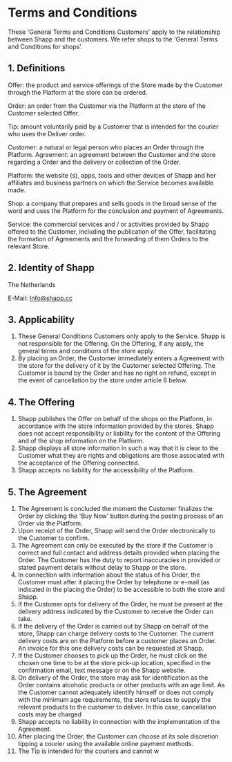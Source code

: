 # Terms and Conditions

These 'General Terms and Conditions Customers' apply to the relationship between Shapp and
the customers. We refer shops to the 'General Terms and Conditions for shops'.

## 1. Definitions

Offer: the product and service offerings of the Store made by the Customer through the
Platform at the store can be ordered.

Order: an order from the Customer via the Platform at the store of the
Customer selected Offer.

Tip: amount voluntarily paid by a Customer that is intended for the courier who uses the
Deliver order.

Customer: a natural or legal person who places an Order through the Platform.
Agreement: an agreement between the Customer and the store regarding a
Order and the delivery or collection of the Order.

Platform: the website (s), apps, tools and other devices of Shapp and her
affiliates and business partners on which the Service becomes available
made.

Shop: a company that prepares and sells goods in the broad sense of the word and
uses the Platform for the conclusion and payment of Agreements.

Service: the commercial services and / or activities provided by Shapp
offered to the Customer, including the publication of the Offer,
facilitating the formation of Agreements and the forwarding of them
Orders to the relevant Store.

## 2. Identity of Shapp

The Netherlands

E-Mail: Info@shapp.cc

## 3. Applicability

1. These General Conditions Customers only apply to the Service.
    Shapp is not responsible for the Offering. On the Offering, if any
    apply, the general terms and conditions of the store apply.
2. By placing an Order, the Customer immediately enters a
    Agreement with the store for the delivery of it by the Customer
    selected Offering. The Customer is bound by the Order and has no right
    on refund, except in the event of cancellation by the store under
    article 6 below.


## 4. The Offering

1. Shapp publishes the Offer on behalf of the shops on the Platform, in accordance with the
    store information provided by the stores. Shapp does not accept
    responsibility or liability for the content of the Offering and of the
    shop information on the Platform.
2. Shapp displays all store information in such a way that it is clear to the Customer what they are
    rights and obligations are those associated with the acceptance of the Offering
    connected.
3. Shapp accepts no liability for the accessibility of the Platform.

## 5. The Agreement

1. The Agreement is concluded the moment the Customer finalizes the Order
    by clicking the 'Buy Now' button during the posting process
    of an Order via the Platform.
2. Upon receipt of the Order, Shapp will send the Order electronically to the Customer
    to confirm.
3. The Agreement can only be executed by the store if the Customer is correct
    and full contact and address details provided when placing the Order.
    The Customer has the duty to report inaccuracies in provided or stated payment details
    without delay to Shapp or the store.
4. In connection with information about the status of his Order, the Customer must after it
    placing the Order by telephone or e-mail (as indicated in the
    placing the Order) to be accessible to both the store and Shapp.
5. If the Customer opts for delivery of the Order, he must be present
    at the delivery address indicated by the Customer to receive the Order
    can take.
6. If the delivery of the Order is carried out by Shapp on behalf of the store,
    Shapp can charge delivery costs to the Customer. The current delivery costs are on
    the Platform before a customer places an Order. An invoice for this one
    delivery costs can be requested at Shapp.
7. If the Customer chooses to pick up the Order, he must click on the chosen one
    time to be at the store pick-up location, specified in the confirmation email,
    text message or on the Shapp website.
8. On delivery of the Order, the store may ask for identification as the Order
    contains alcoholic products or other products with an age limit. As the
    Customer cannot adequately identify himself or does not comply with the
    minimum age requirements, the store refuses to supply the relevant products to the customer
    to deliver. In this case, cancellation costs may be charged
9. Shapp accepts no liability in connection with the implementation of the
    Agreement.
10. After placing the Order, the Customer can choose at its sole discretion
    tipping a courier using the available online payment methods.
11. The Tip is intended for the couriers and cannot w